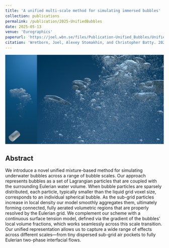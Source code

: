 ```yaml
---
title: 'A unified multi-scale method for simulating immersed bubbles'
collection: publications
permalink: /publication/2025-UnifiedBubbles
date: 2025-05-13
venue: 'Eurographics'
paperurl: 'https://joel.wbn.se/files/Publication-Unified_Bubbles/Unified-bubbles.pdf'
citation: 'Wretborn, Joel, Alexey Stomakhin, and Christopher Batty. 2025. “A Unified Multi‐scale Method for Simulating Immersed Bubbles.” Computer Graphics Forum: Journal of the European Association for Computer Graphics, April. https://doi.org/10.1111/cgf.70033.'
---
```


![Unified bubbles](/files/Publication-Unified_Bubbles/bubble-barrel-closeup-combined.jpeg)

Abstract 
--------
We introduce a novel unified mixture-based method for simulating underwater bubbles across a range of bubble scales. Our approach represents bubbles as a set of Lagrangian particles that are coupled with the surrounding Eulerian water volume. When bubble particles are sparsely distributed, each particle, typically smaller than the liquid grid voxel size, corresponds to an individual spherical bubble. As the sub-grid particles increase in local density our model smoothly aggregates them, ultimately forming connected, fully aerated volumetric regions that are properly resolved by the Eulerian grid. We complement our scheme with a continuous surface tension model, defined via the gradient of the bubbles’ local volume fractions, which works seamlessly across this scale transition. Our unified representation allows us to capture a wide range of effects across different scales—from tiny dispersed sub-grid air pockets to fully Eulerian two-phase interfacial flows.

